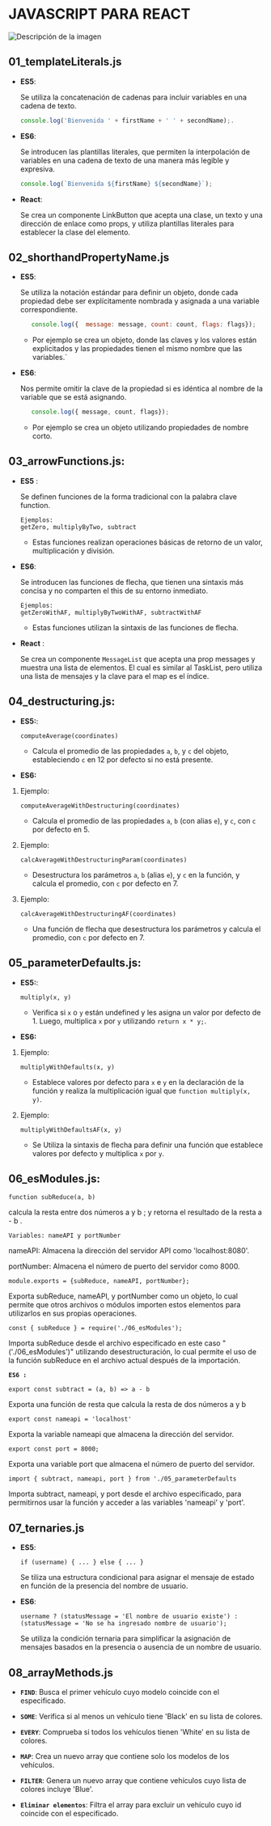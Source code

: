 # JAVASCRIPT PARA REACT 

![Descripción de la imagen](https://media.licdn.com/dms/image/D4D16AQEdyuYnhXWdNA/profile-displaybackgroundimage-shrink_200_800/0/1679948804852?e=2147483647&v=beta&t=PPO64AhSZL64A9kCJYRQTF__j1NdtFodERQzLJpjmaw)




## 01_templateLiterals.js

- **ES5**: 

   Se utiliza la concatenación de cadenas para incluir variables en una cadena de texto.

   ```javascript
   console.log('Bienvenida ' + firstName + ' ' + secondName);.
   ```
- **ES6**:

   Se introducen las plantillas literales, que permiten la interpolación de variables en una cadena de texto de una manera más legible y expresiva.


   ```javascript
   console.log(`Bienvenida ${firstName} ${secondName}`);
   ```

- **React**:

   Se crea un componente LinkButton que acepta una clase, un texto y una dirección de enlace como props, y utiliza plantillas literales para establecer la clase del elemento.



## 02_shorthandPropertyName.js 

- **ES5**:

   Se utiliza la notación estándar para definir un objeto, donde cada propiedad debe ser explícitamente nombrada y asignada a una variable correspondiente.


   ```javascript
      console.log({  message: message, count: count, flags: flags});
   ```
   - Por ejemplo se crea un objeto, donde las claves y los valores están explicitados y las propiedades tienen el mismo nombre que las variables.`


- **ES6**:

   Nos permite omitir la clave de la propiedad si es idéntica al nombre de la variable que se está asignando.

   ```javascript
      console.log({ message, count, flags});

   ```
   - Por ejemplo se crea un objeto utilizando propiedades de nombre corto.
      

## 03_arrowFunctions.js:

- **ES5** :
   
   Se definen funciones de la forma tradicional con la palabra clave function.
   
   ```
   Ejemplos: 
   getZero, multiplyByTwo, subtract 
   ```
   - Estas funciones realizan operaciones básicas de retorno de un valor, multiplicación y división.


- **ES6**:

   Se introducen las funciones de flecha, que tienen una sintaxis más concisa y no comparten el this de su entorno inmediato.

   ```
   Ejemplos: 
   getZeroWithAF, multiplyByTwoWithAF, subtractWithAF
   ```
   - Estas funciones utilizan la sintaxis de las funciones de flecha.

-  **React** :

   Se crea un componente `MessageList` que acepta una prop messages y muestra una lista de elementos. El cual es similar al TaskList, pero utiliza una lista de mensajes y la clave para el map es el índice.

## 04_destructuring.js:

-  **ES5:**:
   ```
   computeAverage(coordinates)
   ```
    
   - Calcula el promedio de las propiedades `a`, `b`, y `c` del objeto, estableciendo `c` en 12 por defecto si no está presente.

- **ES6:**

1. Ejemplo:

   ```
   computeAverageWithDestructuring(coordinates) 
   ```
   - Calcula el promedio de las propiedades `a`, `b` (con alias `e`), y `c`, con `c` por defecto en 5.


2. Ejemplo:

   ```
   calcAverageWithDestructuringParam(coordinates)
   ```
   - Desestructura los parámetros `a`, `b` (alias `e`), y `c` en la función, y calcula el promedio,  con `c` por defecto en 7.


3. Ejemplo:

   ```
   calcAverageWithDestructuringAF(coordinates)
   ```
   - Una función de flecha que desestructura los parámetros y calcula el promedio, con `c` por defecto en 7.



## 05_parameterDefaults.js:

-  **ES5:**:
   ```
   multiply(x, y)
   ```
    
   - Verifica si `x` o `y` están undefined y les asigna un valor por defecto de 1. Luego, multiplica `x` por `y` utilizando `return x * y;`.

- **ES6:**

1. Ejemplo:

   ```
   multiplyWithDefaults(x, y)
   ```
   - Establece valores por defecto para `x` e `y` en la declaración de la función y realiza la multiplicación igual que  `function multiply(x, y)`.

2. Ejemplo:
   ```
   multiplyWithDefaultsAF(x, y)
   ```
   - Se Utiliza la sintaxis de flecha para definir una función que establece valores por defecto y multiplica `x` por `y`.

## 06_esModules.js:

   ```
   function subReduce(a, b)
   ```
   calcula la resta entre dos números a y b ; y retorna el resultado de la resta a - b .

   ```
   Variables: nameAPI y portNumber
   ```

   nameAPI: Almacena la dirección del servidor API como 'localhost:8080'.

   portNumber:  Almacena el número de puerto del servidor como 8000.

   ```
   module.exports = {subReduce, nameAPI, portNumber};
   ```

   Exporta subReduce, nameAPI, y  portNumber como un objeto, lo cual permite que otros archivos o módulos importen estos elementos para utilizarlos en sus propias operaciones.

   ```
   const { subReduce } = require('./06_esModules');
   ```

   Importa subReduce desde el archivo especificado en este caso "('./06_esModules')" utilizando desestructuración, lo cual permite el uso de la función subReduce en el archivo actual después de la importación.




**`ES6 : `**

```
export const subtract = (a, b) => a - b
```

Exporta una función de resta que calcula la resta de dos números a y b

   ```
   export const nameapi = 'localhost'
   ```
   Exporta la variable nameapi que almacena la dirección del servidor.

   ```
   export const port = 8000;
   ```
   Exporta una variable port que almacena el número de puerto del servidor.

   ```
   import { subtract, nameapi, port } from './05_parameterDefaults
   ```
   Importa subtract, nameapi, y port desde el archivo especificado, para permitirnos usar la función  y acceder a las variables 'nameapi' y 'port'.



## 07_ternaries.js

   - **ES5**:

      ```
      if (username) { ... } else { ... }
      ```
      Se tiliza una estructura condicional para asignar el mensaje de estado en función de la presencia del nombre de usuario.

   - **ES6**:
   
      ```
      username ? (statusMessage = 'El nombre de usuario existe') : (statusMessage = 'No se ha ingresado nombre de usuario');
      ```
      Se utiliza la condición ternaria para simplificar la asignación de mensajes basados en la presencia o ausencia de un nombre de usuario.


## 08_arrayMethods.js

- **`FIND`**: Busca el primer vehículo cuyo modelo coincide con el especificado.

- **`SOME`**: Verifica si al menos un vehículo tiene 'Black' en su lista de colores.

- **`EVERY`**: Comprueba si todos los vehículos tienen 'White' en su lista de colores.

- **`MAP`**: Crea un nuevo array que contiene solo los modelos de los vehículos.

- **`FILTER`**: Genera un nuevo array que contiene vehículos cuyo lista de colores incluye 'Blue'.

- **`Eliminar elementos`**:  Filtra el array para excluir un vehículo cuyo id coincide con el especificado.
